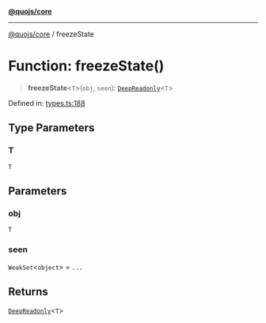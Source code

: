 [**@quojs/core**](../README.md)

***

[@quojs/core](../README.md) / freezeState

# Function: freezeState()

> **freezeState**\<`T`\>(`obj`, `seen`): [`DeepReadonly`](../type-aliases/DeepReadonly.md)\<`T`\>

Defined in: [types.ts:188](https://github.com/quojs/quojs/blob/77e60321cd9a639207281caa83e9258935b2bfc1/packages/core/src/types.ts#L188)

## Type Parameters

### T

`T`

## Parameters

### obj

`T`

### seen

`WeakSet`\<`object`\> = `...`

## Returns

[`DeepReadonly`](../type-aliases/DeepReadonly.md)\<`T`\>
